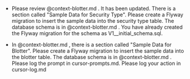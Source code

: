 - Please review @context-blotter.md .  It has been updated.  There is a section called "Sample Data for Security Type".  Please create a Flyway migration to insert the sample data into the security type table.  The database schema is in @context-blotter.md .  You have already created the Flyway migration for the schema as V1__initial_schema.sql.

- In @context-blotter.md , there is a section called "Sample Data for Blotter".  Please create a Flyway migration to insert the sample data into the blotter table.  The database schema is in @context-blotter.md .  Please log the prompt in cursor-prompts.md.  Please log your action in cursor-log.md
